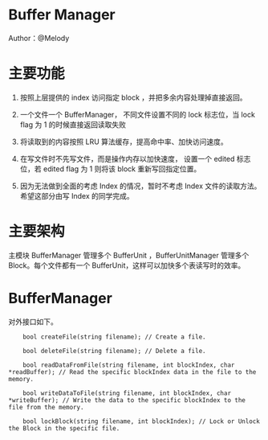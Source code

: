# Buffer Manager

Author：@Melody

# 主要功能

1. 按照上层提供的 index 访问指定 block ，并把多余内容处理掉直接返回。

2. 一个文件一个 BufferManager， 不同文件设置不同的 lock 标志位，当 lock flag 为 1 的时候直接返回读取失败

3. 将读取到的内容按照 LRU 算法缓存，提高命中率、加快访问速度。

4. 在写文件时不先写文件，而是操作内存以加快速度， 设置一个 edited 标志位，若 edited flag 为 1 则将该 block 重新写回指定位置。

5. 因为无法做到全面的考虑 Index 的情况，暂时不考虑 Index 文件的读取方法。希望这部分由写 Index 的同学完成。

# 主要架构

主模块 BufferManager 管理多个 BufferUnit ，BufferUnitManager 管理多个 Block。每个文件都有一个 BufferUnit，这样可以加快多个表读写时的效率。


# BufferManager

对外接口如下。


```
	bool createFile(string filename); // Create a file.
    
	bool deleteFile(string filename); // Delete a file.
    
	bool readDataFromFile(string filename, int blockIndex, char *readBuffer); // Read the specific blockIndex data in the file to the memory.
    
	bool writeDataToFile(string filename, int blockIndex, char *writeBuffer); // Write the data to the specific blockIndex to the file from the memory.
    
	bool lockBlock(string filename, int blockIndex); // Lock or Unlock the Block in the specific file.
```

